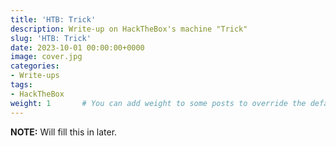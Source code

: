 ```yaml
---
title: 'HTB: Trick'
description: Write-up on HackTheBox's machine "Trick"
slug: 'HTB: Trick'
date: 2023-10-01 00:00:00+0000
image: cover.jpg
categories:
- Write-ups
tags:
- HackTheBox
weight: 1       # You can add weight to some posts to override the default sorting (date descending)
---
```


**NOTE:** Will fill this in later.
